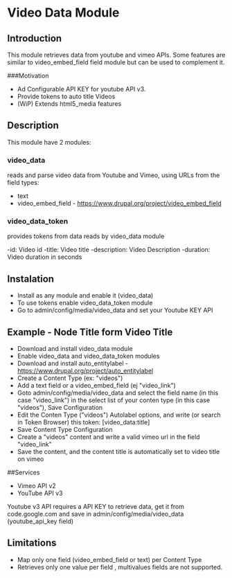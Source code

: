 # Video Data Module

## Introduction

This module retrieves data from youtube and vimeo APIs.
Some features are similar to video_embed_field field module but can be used to complement it.


###Motivation

- Ad Configurable API KEY for youtube API v3.
- Provide tokens to auto title Videos
- (WiP) Extends html5_media features 

## Description
 This module have 2 modules:
 
### video_data 
 reads and parse video data from Youtube and Vimeo, using URLs from the field types:
 
 - text 
 - video_embed_field  - https://www.drupal.org/project/video_embed_field


### video_data_token
  provides tokens from data reads by video_data module
  
  -id: Video id
  -title: Video title
  -description: Video Description
  -duration: Video duration in seconds 

## Instalation

  - Install as any module and enable it (video_data)
  - To use tokens enable video_data_token module
  - Go to admin/config/media/video_data and set your Youtube KEY API
  
## Example - Node Title form Video Title

 - Download and install video_data module
 - Enable video_data and video_data_token modules
 - Download and install auto_entitylabel - https://www.drupal.org/project/auto_entitylabel
 - Create a Content Type (ex: "videos") 
 - Add a text field or a  video_embed_field (ej "video_link")
 - Goto admin/config/media/video_data and select the field name (in this case "video_link")
   in the select list of your conten type (in this case "videos"), Save Configuration
 - Edit the Conten Type ("videos") Autolabel options, and write (or search in Token Browser)
   this token: [video_data:title]
 - Save Content Type Configuration
 - Create a  "videos" content and write a valid vimeo url in the field "video_link"
 - Save the content, and the content title is automatically set to video title on vimeo 

##Services

 - Vimeo API v2
 - YouTube API v3 

Youtube v3 API requires a API KEY to retrieve data, get it from code.google.com
and save in admin/config/media/video_data (youtube_api_key field)


## Limitations

- Map only one field (video_embed_field  or text) per Content Type
- Retrieves only one value per field , multivalues fields are not supported.


